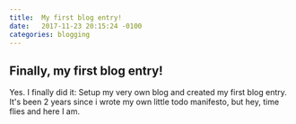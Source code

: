 ```yaml
---
title:  My first blog entry!
date:   2017-11-23 20:15:24 -0100
categories: blogging
---
```


## Finally, my first blog entry!
Yes. I finally did it: Setup my very own blog and created my first blog entry. It's been 2 years since i wrote my own little todo manifesto, but hey, time flies and here I am.